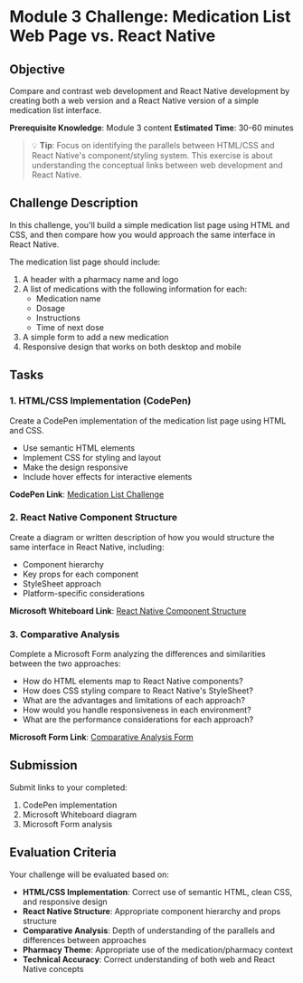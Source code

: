 # Module 3 Challenge: Medication List Web Page vs. React Native

## Objective
Compare and contrast web development and React Native development by creating both a web version and a React Native version of a simple medication list interface.

**Prerequisite Knowledge**: Module 3 content
**Estimated Time**: 30-60 minutes

> 💡 **Tip**: Focus on identifying the parallels between HTML/CSS and React Native's component/styling system. This exercise is about understanding the conceptual links between web development and React Native.

## Challenge Description

In this challenge, you'll build a simple medication list page using HTML and CSS, and then compare how you would approach the same interface in React Native.

The medication list page should include:

1. A header with a pharmacy name and logo
2. A list of medications with the following information for each:
   - Medication name
   - Dosage
   - Instructions
   - Time of next dose
3. A simple form to add a new medication
4. Responsive design that works on both desktop and mobile

## Tasks

### 1. HTML/CSS Implementation (CodePen)

Create a CodePen implementation of the medication list page using HTML and CSS.

- Use semantic HTML elements
- Implement CSS for styling and layout
- Make the design responsive
- Include hover effects for interactive elements

**CodePen Link**: [Medication List Challenge](https://codepen.io/your-username/pen/create)

### 2. React Native Component Structure

Create a diagram or written description of how you would structure the same interface in React Native, including:

- Component hierarchy
- Key props for each component
- StyleSheet approach
- Platform-specific considerations

**Microsoft Whiteboard Link**: [React Native Component Structure](https://link-to-whiteboard)

### 3. Comparative Analysis

Complete a Microsoft Form analyzing the differences and similarities between the two approaches:

- How do HTML elements map to React Native components?
- How does CSS styling compare to React Native's StyleSheet?
- What are the advantages and limitations of each approach?
- How would you handle responsiveness in each environment?
- What are the performance considerations for each approach?

**Microsoft Form Link**: [Comparative Analysis Form](https://link-to-form)

## Submission

Submit links to your completed:
1. CodePen implementation
2. Microsoft Whiteboard diagram
3. Microsoft Form analysis

## Evaluation Criteria

Your challenge will be evaluated based on:

- **HTML/CSS Implementation**: Correct use of semantic HTML, clean CSS, and responsive design
- **React Native Structure**: Appropriate component hierarchy and props structure
- **Comparative Analysis**: Depth of understanding of the parallels and differences between approaches
- **Pharmacy Theme**: Appropriate use of the medication/pharmacy context
- **Technical Accuracy**: Correct understanding of both web and React Native concepts 